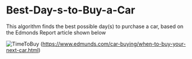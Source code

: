 # Best-Day-s-to-Buy-a-Car

This algorithm finds the best possible day(s) to purchase a car, based on the Edmonds Report article shown below

![TimeToBuy](https://user-images.githubusercontent.com/34730302/84784979-ecce2e80-afb8-11ea-9870-50a9d91ba322.png)
(https://www.edmunds.com/car-buying/when-to-buy-your-next-car.html)

